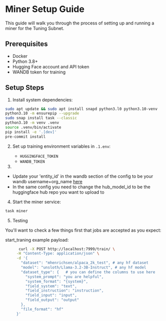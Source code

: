 # Miner Setup Guide

This guide will walk you through the process of setting up and running a miner for the Tuning Subnet.

## Prerequisites

- Docker
- Python 3.8+
- Hugging Face account and API token
- WANDB token for training

## Setup Steps

1. Install system dependencies:

```bash
sudo apt update && sudo apt install snapd python3.l0 python3.10-venv
python3.10 -m ensurepip --upgrade
sudo snap install task --classic
python3.10 -m venv .venv
source .venv/bin/activate
pip install -e '.[dev]'
pre-commit install
```

2. Set up training environment variables in `.1.env`:

   - `HUGGINGFACE_TOKEN`
   - `WANDB_TOKEN`

3.

 - Update your 'entity_id' in the wandb section of the config to be your wandb username+org_name [here](core/config/base.yml)
 - In the same config you need to change the hub_model_id to be the huggingface hub repo you want to upload to


4. Start the miner service:

```bash
task miner
```


5. Testing


You'll want to check a few things first that jobs are accepted as you expect:


start_traning example payload:

```bash
      curl -X POST http://localhost:7999/train/ \
     -H "Content-Type: application/json" \
     -d '{
       "dataset": "mhenrichsen/alpaca_2k_test", # any hf dataset
       "model": "unsloth/Llama-3.2-3B-Instruct", # any hf model
       "dataset_type": {   # you can define the columns to use here
         "system_prompt": "you are helpful",
         "system_format": "{system}",
         "field_system": "text",
         "field_instruction": "instruction",
         "field_input": "input",
         "field_output": "output"
       },
       "file_format": "hf"
     }'
```




